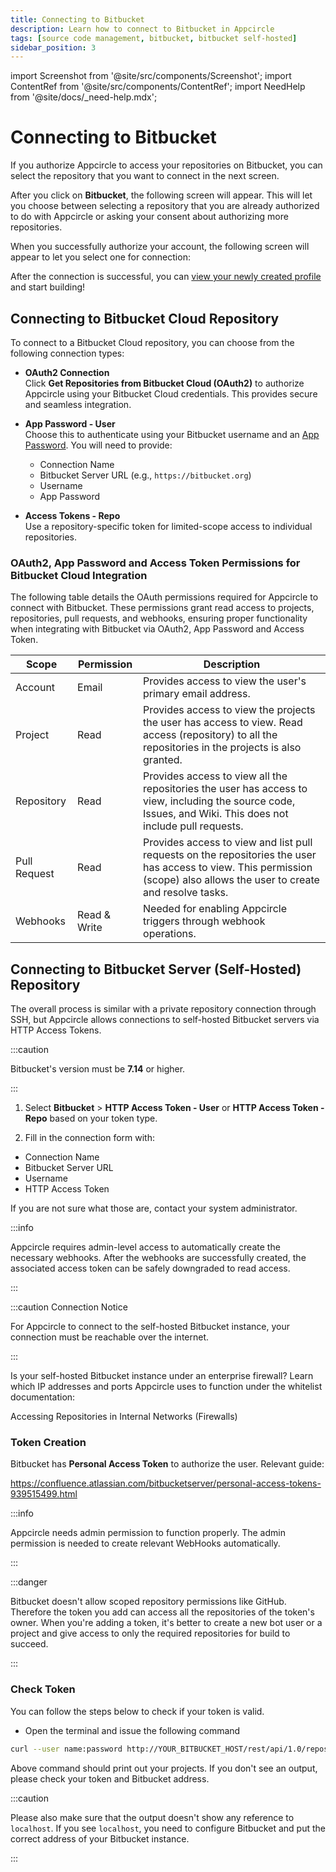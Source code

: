 ```yaml
---
title: Connecting to Bitbucket
description: Learn how to connect to Bitbucket in Appcircle
tags: [source code management, bitbucket, bitbucket self-hosted]
sidebar_position: 3
---
```


import Screenshot from '@site/src/components/Screenshot';
import ContentRef from '@site/src/components/ContentRef';
import NeedHelp from '@site/docs/\_need-help.mdx';

# Connecting to Bitbucket

If you authorize Appcircle to access your repositories on Bitbucket, you can select the repository that you want to connect in the next screen.

<Screenshot url='https://cdn.appcircle.io/docs/assets/BE5278-repoconnect1.png' />

After you click on **Bitbucket**, the following screen will appear. This will let you choose between selecting a repository that you are already authorized to do with Appcircle or asking your consent about authorizing more repositories.

<Screenshot url='https://cdn.appcircle.io/docs/assets/BE6369-bitbucket.png' />

When you successfully authorize your account, the following screen will appear to let you select one for connection:

<Screenshot url='https://cdn.appcircle.io/docs/assets/connect-repository-bitbucket-gitlab.png' />

After the connection is successful, you can [view your newly created profile](/build/build-process-management/profile-creation#profile-listing) and start building!

## Connecting to Bitbucket Cloud Repository

To connect to a Bitbucket Cloud repository, you can choose from the following connection types:

- **OAuth2 Connection**  
Click **Get Repositories from Bitbucket Cloud (OAuth2)** to authorize Appcircle using your Bitbucket Cloud credentials. This provides secure and seamless integration.

- **App Password - User**  
  Choose this to authenticate using your Bitbucket username and an [App Password](https://support.atlassian.com/bitbucket-cloud/docs/app-passwords/). You will need to provide:

    - Connection Name
    - Bitbucket Server URL (e.g., `https://bitbucket.org`)
    - Username
    - App Password

<Screenshot url='https://cdn.appcircle.io/docs/assets/BE6369-bit.png' />

- **Access Tokens - Repo**  
  Use a repository-specific token for limited-scope access to individual repositories.

<Screenshot url='https://cdn.appcircle.io/docs/assets/BE6369-bit2.png' />

### OAuth2, App Password and Access Token Permissions for Bitbucket Cloud Integration

The following table details the OAuth permissions required for Appcircle to connect with Bitbucket. These permissions grant read access to projects, repositories, pull requests, and webhooks, ensuring proper functionality when integrating with Bitbucket via OAuth2, App Password and Access Token. 

| Scope        | Permission   | Description                                                                                                                                                               |
|--------------|--------------|---------------------------------------------------------------------------------------------------------------------------------------------------------------------------|
| Account      | Email        | Provides access to view the user's primary email address.                                                                                                                 |
| Project      | Read         | Provides access to view the projects the user has access to view. Read access (repository) to all the repositories in the projects is also granted.                       |
| Repository   | Read         | Provides access to view all the repositories the user has access to view, including the source code, Issues, and Wiki. This does not include pull requests.               |
| Pull Request | Read         | Provides access to view and list pull requests on the repositories the user has access to view. This permission (scope) also allows the user to create and resolve tasks. |
| Webhooks     | Read & Write | Needed for enabling Appcircle triggers through webhook operations.                                                                                                        |

## Connecting to Bitbucket Server (Self-Hosted) Repository

The overall process is similar with a private repository connection through SSH, but Appcircle allows connections to self-hosted Bitbucket servers via HTTP Access Tokens.

:::caution

Bitbucket's version must be **7.14** or higher.

:::

1. Select **Bitbucket** > **HTTP Access Token - User** or **HTTP Access Token - Repo** based on your token type.

<Screenshot url='https://cdn.appcircle.io/docs/assets/BE6369-bitbucket.png' />

2. Fill in the connection form with:
  - Connection Name
  - Bitbucket Server URL
  - Username
  - HTTP Access Token

If you are not sure what those are, contact your system administrator.

<Screenshot url='https://cdn.appcircle.io/docs/assets/BE6369-bit3.png' />

<Screenshot url='https://cdn.appcircle.io/docs/assets/BE6369-bit4.png' />

:::info

Appcircle requires admin-level access to automatically create the necessary webhooks. After the webhooks are successfully created, the associated access token can be safely downgraded to read access.

:::

:::caution Connection Notice

For Appcircle to connect to the self-hosted Bitbucket instance, your connection must be reachable over the internet.

:::

Is your self-hosted Bitbucket instance under an enterprise firewall? Learn which IP addresses and ports Appcircle uses to function under the whitelist documentation:

<ContentRef url="/build/manage-the-connections/accessing-repositories-in-internal-networks-firewalls">
  Accessing Repositories in Internal Networks (Firewalls)
</ContentRef>

### Token Creation

Bitbucket has **Personal Access Token** to authorize the user. Relevant guide:

https://confluence.atlassian.com/bitbucketserver/personal-access-tokens-939515499.html

<Screenshot url='https://cdn.appcircle.io/docs/assets/BE4940-bitbucket.png' />

:::info

Appcircle needs admin permission to function properly. The admin permission is needed to create relevant WebHooks automatically.

:::

:::danger

Bitbucket doesn't allow scoped repository permissions like GitHub. Therefore the token you add can access all the repositories of the token's owner. When you're adding a token, it's better to create a new bot user or a project and give access to only the required repositories for build to succeed.

:::

### Check Token

You can follow the steps below to check if your token is valid.

- Open the terminal and issue the following command

```bash
curl --user name:password http://YOUR_BITBUCKET_HOST/rest/api/1.0/repos
```

Above command should print out your projects. If you don't see an output, please check your token and Bitbucket address.

:::caution

Please also make sure that the output doesn't show any reference to `localhost`. If you see `localhost`, you need to configure Bitbucket and put the correct address of your Bitbucket instance.

:::

<NeedHelp />
